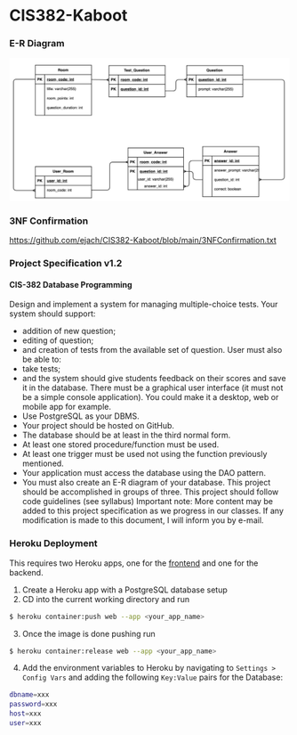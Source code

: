 # CIS382-Kaboot

### E-R Diagram
![PyPI](https://github.com/ejach/CIS382-Kaboot/blob/main/E-R%20Diagram.png)

### 3NF Confirmation
https://github.com/ejach/CIS382-Kaboot/blob/main/3NFConfirmation.txt

### Project Specification v1.2

#### CIS-382 Database Programming

Design and implement a system for managing multiple-choice tests. Your
system should support:

- addition of new question;
- editing of question;
- and creation of tests from the available set of question.
  User must also be able to:
- take tests;
- and the system should give students feedback on their scores and
  save it in the database.
  There must be a graphical user interface (it must not be a simple console
  application). You could make it a desktop, web or mobile app for example.
- Use PostgreSQL as your DBMS.
- Your project should be hosted on GitHub.
- The database should be at least in the third normal form.
- At least one stored procedure/function must be used.
- At least one trigger must be used not using the function previously mentioned.
- Your application must access the database using the DAO pattern.
- You must also create an E-R diagram of your database.
  This project should be accomplished in groups of three.
  This project should follow code guidelines (see syllabus)
  Important note: More content may be added to this project specification as we progress in our
  classes. If any modification is made to this document, I will inform you by e-mail.

### Heroku Deployment

This requires two Heroku apps, one for the [frontend](https://github.com/ejach/CIS382-Kaboot/blob/main/app/static/README.md) and one for the backend.

1. Create a Heroku app with a PostgreSQL database setup
2. CD into the current working directory and run

```bash
$ heroku container:push web --app <your_app_name>
```

3. Once the image is done pushing run

```bash
$ heroku container:release web --app <your_app_name>
```

4. Add the environment variables to Heroku by navigating to `Settings > Config Vars` and adding the following `Key:Value` pairs for the Database:

```bash
dbname=xxx
password=xxx
host=xxx
user=xxx
```

